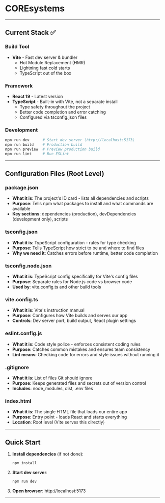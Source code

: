 # COREsystems

---

## Current Stack ✅

### Build Tool
- **Vite** - Fast dev server & bundler
  - Hot Module Replacement (HMR)
  - Lightning fast cold starts
  - TypeScript out of the box

### Framework
- **React 19** - Latest version
- **TypeScript** - Built-in with Vite, not a separate install
  - Type safety throughout the project
  - Better code completion and error catching
  - Configured via tsconfig.json files


### Development
```bash
npm run dev      # Start dev server (http://localhost:5173)
npm run build    # Production build
npm run preview  # Preview production build
npm run lint     # Run ESLint
```
---

## Configuration Files (Root Level)

### **package.json**
- **What it is**: The project's ID card - lists all dependencies and scripts
- **Purpose**: Tells npm what packages to install and what commands are available
- **Key sections**: dependencies (production), devDependencies (development only), scripts

### **tsconfig.json**
- **What it is**: TypeScript configuration - rules for type checking
- **Purpose**: Tells TypeScript how strict to be and where to find files
- **Why we need it**: Catches errors before runtime, better code completion

### **tsconfig.node.json**
- **What it is**: TypeScript config specifically for Vite's config files
- **Purpose**: Separate rules for Node.js code vs browser code
- **Used by**: vite.config.ts and other build tools

### **vite.config.ts**
- **What it is**: Vite's instruction manual
- **Purpose**: Configures how Vite builds and serves our app
- **Controls**: Dev server port, build output, React plugin settings

### **eslint.config.js**
- **What it is**: Code style police - enforces consistent coding rules
- **Purpose**: Catches common mistakes and ensures team consistency
- **Lint means**: Checking code for errors and style issues without running it

### **.gitignore**
- **What it is**: List of files Git should ignore
- **Purpose**: Keeps generated files and secrets out of version control
- **Includes**: node_modules, dist, .env files

### **index.html**
- **What it is**: The single HTML file that loads our entire app
- **Purpose**: Entry point - loads React and starts everything
- **Location**: Root level (Vite serves this directly)

---

## Quick Start

1. **Install dependencies** (if not done):
   ```bash
   npm install
   ```

2. **Start dev server**:
   ```bash
   npm run dev
   ```

3. **Open browser**: http://localhost:5173

---

